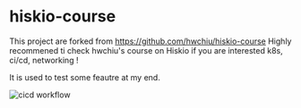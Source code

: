 # hiskio-course
This project are forked from https://github.com/hwchiu/hiskio-course
Highly recommened ti check hwchiu's course on Hiskio if you are interested k8s, ci/cd, networking !

It is used to test some feautre at my end.

![cicd workflow](https://github.com/YYSU/hiskio-course/actions/workflows/main.yml/badge.svg)
